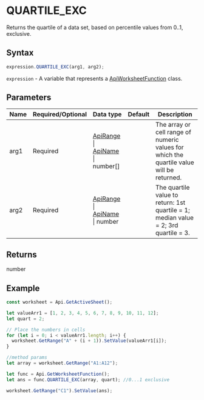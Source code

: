 # QUARTILE_EXC

Returns the quartile of a data set, based on percentile values from 0..1, exclusive.

## Syntax

```javascript
expression.QUARTILE_EXC(arg1, arg2);
```

`expression` - A variable that represents a [ApiWorksheetFunction](../ApiWorksheetFunction.md) class.

## Parameters

| **Name** | **Required/Optional** | **Data type** | **Default** | **Description** |
| ------------- | ------------- | ------------- | ------------- | ------------- |
| arg1 | Required | [ApiRange](../../ApiRange/ApiRange.md) \| [ApiName](../../ApiName/ApiName.md) \| number[] |  | The array or cell range of numeric values for which the quartile value will be returned. |
| arg2 | Required | [ApiRange](../../ApiRange/ApiRange.md) \| [ApiName](../../ApiName/ApiName.md) \| number |  | The quartile value to return: 1st quartile = 1; median value = 2; 3rd quartile = 3. |

## Returns

number

## Example



```javascript editor-
const worksheet = Api.GetActiveSheet();

let valueArr1 = [1, 2, 3, 4, 5, 6, 7, 8, 9, 10, 11, 12];
let quart = 2; 

// Place the numbers in cells
for (let i = 0; i < valueArr1.length; i++) {
  worksheet.GetRange("A" + (i + 1)).SetValue(valueArr1[i]);
}

//method params
let array = worksheet.GetRange("A1:A12");

let func = Api.GetWorksheetFunction();
let ans = func.QUARTILE_EXC(array, quart); //0...1 exclusive

worksheet.GetRange("C1").SetValue(ans);

```
